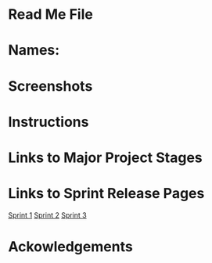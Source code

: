 # Read Me File

# Names:

# Screenshots

# Instructions

# Links to Major Project Stages

# Links to Sprint Release Pages

[Sprint 1](https://gitlab.uwaterloo.ca/y2679li/cs398-project/-/wikis/Sprint-1)
[Sprint 2](https://gitlab.uwaterloo.ca/y2679li/cs398-project/-/wikis/Sprint-2)
[Sprint 3](https://gitlab.uwaterloo.ca/y2679li/cs398-project/-/wikis/Sprint-3)

# Ackowledgements
